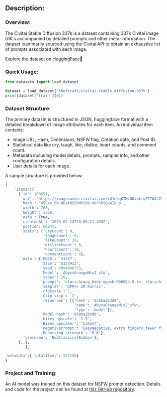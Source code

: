 ## Description:

### Overview:

The Civitai Stable Diffusion 337k is a dataset containing 337k Civitai image URLs accompanied by detailed prompts and other meta-information. The dataset is primarily sourced using the Civitai API to obtain an exhaustive list of prompts associated with each image.

[Explore the dataset on HuggingFace🤗](https://huggingface.co/datasets/thefcraft/civitai-stable-diffusion-337k)

### Quick Usage:
```python
from datasets import load_dataset

dataset = load_dataset("thefcraft/civitai-stable-diffusion-337k")
print(dataset['train'][0])
```

### Dataset Structure:

The primary dataset is structured in JSON, huggingface format with a detailed breakdown of image attributes for each item. An individual item contains:

- Image URL, Hash, Dimensions, NSFW flag, Creation date, and Post ID.
- Statistical data like cry, laugh, like, dislike, heart counts, and comment count.
- Metadata including model details, prompts, sampler info, and other configuration details.
- User details for each image.

A sample structure is provided below:

```python
{
    'items':[
      {'id': 100657,
       'url': 'https://imagecache.civitai.com/xG1nkqKTMzGDvpLrqFT7WA/2338276a-87f7-4a1e-f92a-776a18ee4200/width=768/2338276a-87f7-4a1e-f92a-776a18ee4200.jpeg',
       'hash': 'U5Exz_00.8D$t89Z%M0100~VD*RktQxaIU~p',
       'width': 768,
       'height': 1368,
       'nsfw': True,
       'createdAt': '2023-02-14T10:05:11.498Z',
       'postId': 60841,
       'stats': {'cryCount': 0,
                 'laughCount': 0,
                 'likeCount': 26,
                 'dislikeCount': 0,
                 'heartCount': 50,
                 'commentCount': 4},
       'meta': {'ENSD': '31337',
                'Size': '512x912',
                'seed': 3994946333,
                'Model': 'AbyssOrangeMix2_sfw',
                'steps': 20,
                'prompt': '<lora:hiqcg_body-epoch-000004:0.5>, <lora:hiqcg_face-epoch-000004:0.4>, hiqcgbody, hiqcgface, 1girl, full body, standing, \ndetailed skin texture, detailed cloth texture,  beautiful detailed face,\nmasterpiece, best quality, ultra detailed, 8k, intricate details,',
                'sampler': 'DPM++ 2M Karras',
                'cfgScale': 7,
                'Clip skip': '2',
                'resources': [{'hash': '038ba203d8',
                               'name': 'AbyssOrangeMix2_sfw',
                               'type': 'model'}],
                'Model hash': '038ba203d8',
                'Hires upscale': '1.5',
                'Hires upscaler': 'Latent',
                'negativePrompt': 'EasyNegative, extra fingers,fewer fingers, multiple girls, multiple views,',
                'Denoising strength': '0.6'},
        'username': 'NeoClassicalRibbon'},
      {..},
       ..],

'metadata':{'totalItems': 327145}
}
```

### Project and Training:

An AI model was trained on this dataset for NSFW prompt detection. Details and code for the project can be found at [this GitHub repository](https://github.com/thefcraft/nsfw-prompt-detection-sd).
